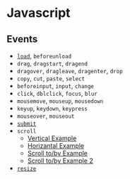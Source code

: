# Javascript
## Events
- [`load`](js-event-load-example.html), `beforeunload`
- `drag`, `dragstart`, `dragend`
- `dragover`, `dragleave`, `dragenter`, `drop`
- `copy`, `cut`, `paste`, `select`
- `beforeinput`, `input`, `change`
- `click`, `dblclick`, `focus`, `blur`
- `mousemove`, `mouseup`, `mousedown`
- `keyup`, `keydown`, `keypress`
- `mouseover`, `mouseout`
- [`submit`](js-event-submit-example.html)
- `scroll`
    - [Vertical Example](js-event-scroll-example.html)
    - [Horizantal Example](js-event-scroll-h-example.html)
    - [Scroll to/by Example](../other/js-scroll-to-by.html)
    - [Scroll to/by Example 2](../other/js-scroll-to-by-2.html)
- [`resize`](js-event-resize-example.html)